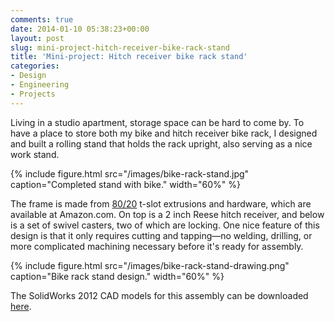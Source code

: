 ```yaml
---
comments: true
date: 2014-01-10 05:38:23+00:00
layout: post
slug: mini-project-hitch-receiver-bike-rack-stand
title: 'Mini-project: Hitch receiver bike rack stand'
categories:
- Design
- Engineering
- Projects
---
```


Living in a studio apartment, storage space can be hard to come by. To have a place to store both my bike and hitch receiver bike rack, I designed and built a rolling stand that holds the rack upright, also serving as a nice work stand.

{% include figure.html src="/images/bike-rack-stand.jpg" caption="Completed stand with bike." width="60%" %}

The frame is made from [80/20](http://8020.net) t-slot extrusions and hardware, which are available at Amazon.com. On top is a 2 inch Reese hitch receiver, and below is a set of swivel casters, two of which are locking. One nice feature of this design is that it only requires cutting and tapping—no welding, drilling, or more complicated machining necessary before it's ready for assembly.

{% include figure.html src="/images/bike-rack-stand-drawing.png" caption="Bike rack stand design." width="60%" %}

The SolidWorks 2012 CAD models for this assembly can be downloaded [here](https://drive.google.com/file/d/0BwMVIAlxIxfZQlp2T2xpRHhRd0E/edit?usp=sharing).
